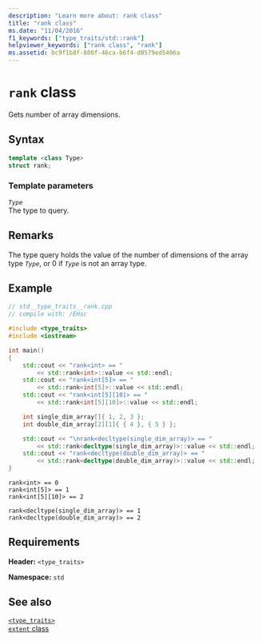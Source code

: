 ```yaml
---
description: "Learn more about: rank class"
title: "rank class"
ms.date: "11/04/2016"
f1_keywords: ["type_traits/std::rank"]
helpviewer_keywords: ["rank class", "rank"]
ms.assetid: bc9f1b8f-800f-46ca-b6f4-d8579ed5406a
---
```

# `rank` class

Gets number of array dimensions.

## Syntax

```cpp
template <class Type>
struct rank;
```

### Template parameters

*`Type`*\
The type to query.

## Remarks

The type query holds the value of the number of dimensions of the array type *`Type`*, or 0 if *`Type`* is not an array type.

## Example

```cpp
// std__type_traits__rank.cpp
// compile with: /EHsc

#include <type_traits>
#include <iostream>

int main()
{
    std::cout << "rank<int> == "
        << std::rank<int>::value << std::endl;
    std::cout << "rank<int[5]> == "
        << std::rank<int[5]>::value << std::endl;
    std::cout << "rank<int[5][10]> == "
        << std::rank<int[5][10]>::value << std::endl;

    int single_dim_array[]{ 1, 2, 3 };
    int double_dim_array[2][1]{ { 4 }, { 5 } };

    std::cout << "\nrank<decltype(single_dim_array)> == "
        << std::rank<decltype(single_dim_array)>::value << std::endl;
    std::cout << "rank<decltype(double_dim_array)> == "
        << std::rank<decltype(double_dim_array)>::value << std::endl;
}
```

```Output
rank<int> == 0
rank<int[5]> == 1
rank<int[5][10]> == 2

rank<decltype(single_dim_array)> == 1
rank<decltype(double_dim_array)> == 2
```

## Requirements

**Header:** `<type_traits>`

**Namespace:** `std`

## See also

[`<type_traits>`](type-traits.md)\
[`extent` class](extent-class.md)
